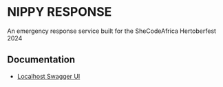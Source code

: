 # NIPPY RESPONSE
An emergency response service built for the SheCodeAfrica Hertoberfest 2024 

## Documentation
- [Localhost Swagger UI](http://localhost:8080/api/nippy-response/swagger-ui.html)
